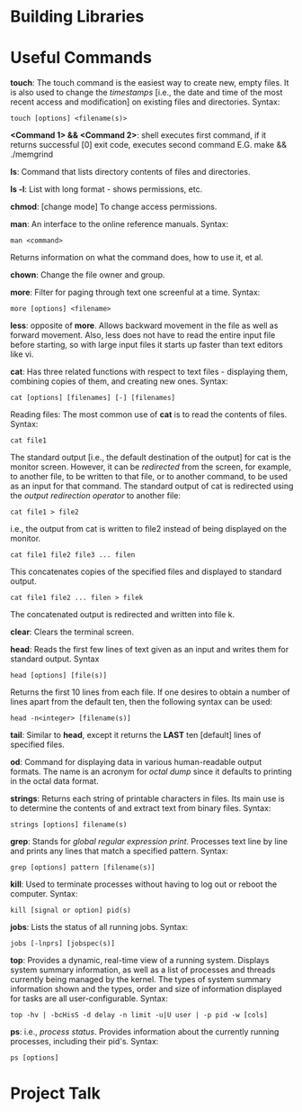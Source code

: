 # Building Libraries #

# Useful Commands #
__touch__: The touch command is the easiest way to create new, empty files. It is also used to change the *timestamps* [i.e., the date and time of the most recent access and modification] on existing files and directories. 
Syntax:
```
touch [options] <filename(s)>
```

__<Command 1> && <Command 2>__: shell executes first command, if it returns successful [0] exit code, executes second command
E.G. make && ./memgrind

__ls__: Command that lists directory contents of files and directories.    

__ls -l__: List with long format - shows permissions, etc.    

__chmod__: [change mode] To change access permissions.     

__man__: An interface to the online reference manuals. 
Syntax: 
```
man <command>
```
Returns information on what the command does, how to use it, et al.

__chown__: Change the file owner and group. 

__more__: Filter for paging through text one screenful at a time. 
Syntax:
```
more [options] <filename>
```

__less__: opposite of __more__. Allows backward movement in the file as well as forward movement. Also, less does not have to read the entire input file before starting, so with large input files it starts up faster than text editors like vi. 

__cat__: Has three related functions with respect to text files - displaying them, combining copies of them, and creating new ones. 
Syntax:
```
cat [options] [filenames] [-] [filenames]
```
Reading files: The most common use of __cat__ is to read the contents of files. 
Syntax:
```
cat file1 
```
The standard output [i.e., the default destination of the output] for cat is the monitor screen. However, it can be *redirected* from the screen, for example, to another file, to be written to that file, or to another command, to be used as an input for that command. The standard output of cat is redirected using the *output redirection operator* to another file:
```
cat file1 > file2
```
i.e., the output from cat is written to file2 instead of being displayed on the monitor. 

```
cat file1 file2 file3 ... filen
```
This concatenates copies of the specified files and displayed to standard output. 

```
cat file1 file2 ... filen > filek
```
The concatenated output is redirected and written into file k. 

__clear__: Clears the terminal screen.   

__head__: Reads the first few lines of text given as an input and writes them for standard output. 
Syntax
```
head [options] [file(s)]
```
Returns the first 10 lines from each file. If one desires to obtain a number of lines apart from the default ten, then the following syntax can be used: 
```
head -n<integer> [filename(s)]
```
__tail__: Similar to __head__, except it returns the __LAST__ ten [default] lines of specified files.  

__od__: Command for displaying data in various human-readable output formats. The name is an acronym for *octal dump* since it defaults to printing in the octal data format.   

__strings__: Returns each string of printable characters in files. Its main use is to determine the contents of and extract text from binary files. 
Syntax:
```
strings [options] filename(s)
```

__grep__: Stands for *global regular expression print*. Processes text line by line and prints any lines that match a specified pattern. 
Syntax: 
```
grep [options] pattern [filename(s)] 
```

__kill__: Used to terminate processes without having to log out or reboot the computer. 
Syntax: 
```
kill [signal or option] pid(s)
```

__jobs__: Lists the status of all running jobs. 
Syntax: 
```
jobs [-lnprs] [jobspec(s)]
```

__top__: Provides a dynamic, real-time view of a running system. Displays system summary information, as well as a list of processes and threads currently being managed by the kernel. The types of system summary information shown and the types, order and size of information displayed for tasks are all user-configurable. 
Syntax: 
```
top -hv | -bcHisS -d delay -n limit -u|U user | -p pid -w [cols]
```

__ps__: i.e., *process status*. Provides information about the currently running processes, including their pid's. 
Syntax: 
```
ps [options]
```

# Project Talk #
